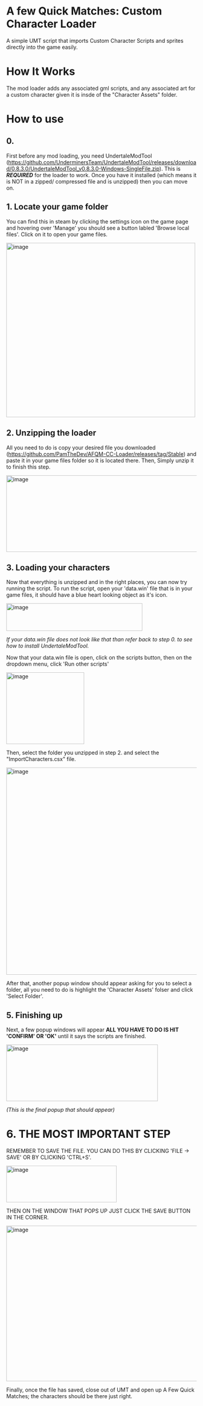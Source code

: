 # A few Quick Matches: Custom Character Loader
A simple UMT script that imports Custom Character Scripts and sprites directly into the game easily.

# How It Works
The mod loader adds any associated gml scripts, and any associated art for a custom character given it is insde of the "Character Assets" folder.
# How to use 
## 0. 
First before any mod loading, you need UndertaleModTool (https://github.com/UnderminersTeam/UndertaleModTool/releases/download/0.8.3.0/UndertaleModTool_v0.8.3.0-Windows-SingleFile.zip). This is ***REQUIRED*** for the loader to work. Once you have it installed (which means it is NOT in a zipped/ compressed file and is unzipped) then you can move on.
## 1. Locate your game folder
You can find this in steam by clicking the settings icon on the game page and hovering over 'Manage' you should see a button labled 'Browse local files'. Click on it to open your game files.

<img width="500" height="462" alt="image" src="https://github.com/user-attachments/assets/53952939-59f2-4bf8-86bc-a37706111380" />

## 2. Unzipping the loader
All you need to do is copy your desired file you downloaded (https://github.com/PamTheDev/AFQM-CC-Loader/releases/tag/Stable) and paste it in your game files folder so it is located there. Then, Simply unzip it to finish this step.

<img width="612" height="203" alt="image" src="https://github.com/user-attachments/assets/ff78172a-a913-4633-909f-7a1f13349ed4" />

## 3. Loading your characters
Now that everything is unzipped and in the right places, you can now try running the script. To run the script, open your 'data.win' file that is in your game files, it should have a blue heart looking object as it's icon.

<img width="360" height="73" alt="image" src="https://github.com/user-attachments/assets/fe9035ec-0810-42ee-b89d-74c2b0c7ece7" />

*If your data.win file does not look like that than refer back to step  0. to see how to install UndertaleModTool.*

Now that your data.win file is open, click on the scripts button, then on the dropdown menu, click 'Run other scripts'

<img width="206" height="190" alt="image" src="https://github.com/user-attachments/assets/afe60000-3525-4923-9c19-4b870f9de808" />

Then, select the folder you unzipped in step 2. and select the "ImportCharacters.csx" file.

<img width="1004" height="549" alt="image" src="https://github.com/user-attachments/assets/9cb48eb9-562c-4a40-80c3-5ea650247709" />

After that, another popup window should appear asking for you to select a folder, all you need to do is highlight the 'Character Assets' folser and click 'Select Folder'.

## 5. Finishing up
Next, a few popup windows will appear **ALL YOU HAVE TO DO IS HIT 'CONFIRM' OR 'OK'** until it says the scripts are finished.

<img width="401" height="150" alt="image" src="https://github.com/user-attachments/assets/f3b8c483-7d1a-4453-a4db-caf9c5391ede" />

*(This is the final popup that should appear)*

# 6. THE MOST IMPORTANT STEP
REMEMBER TO SAVE THE FILE. YOU CAN DO THIS BY CLICKING 'FILE -> SAVE' OR BY CLICKING 'CTRL+S'.

<img width="292" height="97" alt="image" src="https://github.com/user-attachments/assets/f321322c-6a30-4598-a4bb-9af75c5634c0" />

THEN ON THE WINDOW THAT POPS UP JUST CLICK THE SAVE BUTTON IN THE CORNER.

<img width="833" height="412" alt="image" src="https://github.com/user-attachments/assets/22636050-c7fb-4224-a528-4bea24accd51" />


Finally, once the file has saved, close out of UMT and open up A Few Quick Matches; the characters should be there just right.
